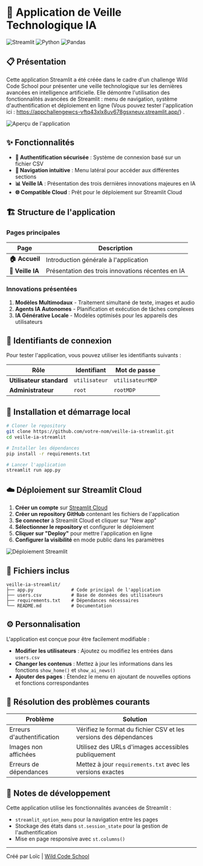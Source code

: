 # 🤖 Application de Veille Technologique IA

![Streamlit](https://img.shields.io/badge/Streamlit-FF4B4B?style=for-the-badge&logo=Streamlit&logoColor=white)
![Python](https://img.shields.io/badge/Python-3776AB?style=for-the-badge&logo=python&logoColor=white)
![Pandas](https://img.shields.io/badge/Pandas-150458?style=for-the-badge&logo=pandas&logoColor=white)

## 📋 Présentation

Cette application Streamlit a été créée dans le cadre d'un challenge Wild Code School pour présenter une veille technologique sur les dernières avancées en intelligence artificielle. Elle démontre l'utilisation des fonctionnalités avancées de Streamlit : menu de navigation, système d'authentification et déploiement en ligne (Vous pouvez tester l'application ici : https://appchallengewcs-vftq43xlx8uv678gsxneuv.streamlit.app/) .

![Aperçu de l'application](https://placehold.co/800x400/1E88E5/FFFFFF?text=Veille+Technologique+IA)

## ✨ Fonctionnalités

- **🔐 Authentification sécurisée** : Système de connexion basé sur un fichier CSV
- **🧭 Navigation intuitive** : Menu latéral pour accéder aux différentes sections
- **📊 Veille IA** : Présentation des trois dernières innovations majeures en IA
- **🌐 Compatible Cloud** : Prêt pour le déploiement sur Streamlit Cloud

## 🏗️ Structure de l'application

### Pages principales

| Page | Description |
|------|-------------|
| **🏠 Accueil** | Introduction générale à l'application |
| **🤖 Veille IA** | Présentation des trois innovations récentes en IA |

### Innovations présentées

1. **Modèles Multimodaux** - Traitement simultané de texte, images et audio
2. **Agents IA Autonomes** - Planification et exécution de tâches complexes
3. **IA Générative Locale** - Modèles optimisés pour les appareils des utilisateurs

## 🔑 Identifiants de connexion

Pour tester l'application, vous pouvez utiliser les identifiants suivants :

| Rôle | Identifiant | Mot de passe |
|------|-------------|--------------|
| **Utilisateur standard** | `utilisateur` | `utilisateurMDP` |
| **Administrateur** | `root` | `rootMDP` |

## 🚀 Installation et démarrage local

```bash
# Cloner le repository
git clone https://github.com/votre-nom/veille-ia-streamlit.git
cd veille-ia-streamlit

# Installer les dépendances
pip install -r requirements.txt

# Lancer l'application
streamlit run app.py
```

## ☁️ Déploiement sur Streamlit Cloud

1. **Créer un compte** sur [Streamlit Cloud](https://streamlit.io/)
2. **Créer un repository GitHub** contenant les fichiers de l'application
3. **Se connecter** à Streamlit Cloud et cliquer sur "New app"
4. **Sélectionner le repository** et configurer le déploiement
5. **Cliquer sur "Deploy"** pour mettre l'application en ligne
6. **Configurer la visibilité** en mode public dans les paramètres

![Déploiement Streamlit](https://placehold.co/800x300/4CAF50/FFFFFF?text=Streamlit+Cloud+Deployment)

## 📁 Fichiers inclus

```
veille-ia-streamlit/
├── app.py              # Code principal de l'application
├── users.csv           # Base de données des utilisateurs
├── requirements.txt    # Dépendances nécessaires
└── README.md           # Documentation
```

## ⚙️ Personnalisation

L'application est conçue pour être facilement modifiable :

- **Modifier les utilisateurs** : Ajoutez ou modifiez les entrées dans `users.csv`
- **Changer les contenus** : Mettez à jour les informations dans les fonctions `show_home()` et `show_ai_news()`
- **Ajouter des pages** : Étendez le menu en ajoutant de nouvelles options et fonctions correspondantes

## 🔧 Résolution des problèmes courants

| Problème | Solution |
|----------|----------|
| Erreurs d'authentification | Vérifiez le format du fichier CSV et les versions des dépendances |
| Images non affichées | Utilisez des URLs d'images accessibles publiquement |
| Erreurs de dépendances | Mettez à jour `requirements.txt` avec les versions exactes |

## 📝 Notes de développement

Cette application utilise les fonctionnalités avancées de Streamlit :

- `streamlit_option_menu` pour la navigation entre les pages
- Stockage des états dans `st.session_state` pour la gestion de l'authentification
- Mise en page responsive avec `st.columns()`

---

Créé par Loïc | [Wild Code School](https://www.wildcodeschool.com/)
